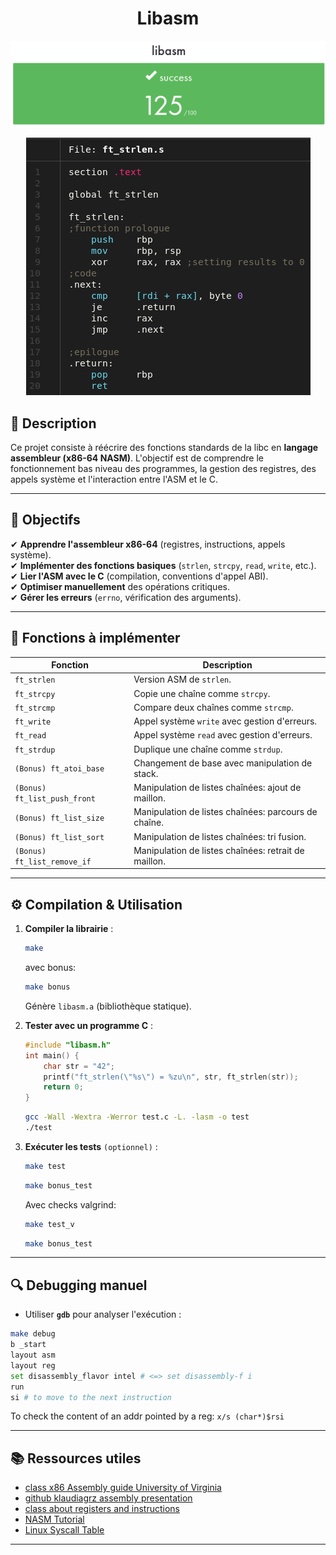 <h1 align=center>Libasm</h1>
<p align="center">
  <img src="readme_img/project_image.png?raw=true" alt="Libasm Project Image"/>
</p>

<p align="center">
  <img src="readme_img/strlen_code_example.png" alt="Ft_transcendence Project Image"/>
</p>

## **📌 Description**  
Ce projet consiste à réécrire des fonctions standards de la libc en **langage assembleur (x86-64 NASM)**. L'objectif est de comprendre le fonctionnement bas niveau des programmes, la gestion des registres, des appels système et l'interaction entre l'ASM et le C.  

---

## **🎯 Objectifs**  
✔ **Apprendre l'assembleur x86-64** (registres, instructions, appels système).  
✔ **Implémenter des fonctions basiques** (`strlen`, `strcpy`, `read`, `write`, etc.).  
✔ **Lier l'ASM avec le C** (compilation, conventions d'appel ABI).  
✔ **Optimiser manuellement** des opérations critiques.  
✔ **Gérer les erreurs** (`errno`, vérification des arguments).  

---

## **📝 Fonctions à implémenter**  
| Fonction      | Description |  
|--------------|------------|  
| `ft_strlen`  | Version ASM de `strlen`. |  
| `ft_strcpy`  | Copie une chaîne comme `strcpy`. |  
| `ft_strcmp`  | Compare deux chaînes comme `strcmp`. |  
| `ft_write`   | Appel système `write` avec gestion d'erreurs. |  
| `ft_read`    | Appel système `read` avec gestion d'erreurs. |  
| `ft_strdup`    | Duplique une chaîne comme `strdup`. |  
| `(Bonus) ft_atoi_base` | Changement de base avec manipulation de stack. |  
| `(Bonus) ft_list_push_front` | Manipulation de listes chaînées: ajout de maillon. |  
| `(Bonus) ft_list_size` | Manipulation de listes chaînées: parcours de chaîne. |  
| `(Bonus) ft_list_sort` | Manipulation de listes chaînées: tri fusion. |  
| `(Bonus) ft_list_remove_if` | Manipulation de listes chaînées: retrait de maillon. |  

---

## **⚙️ Compilation & Utilisation**  
1. **Compiler la librairie** :  
   ```sh
   make
   ```
   avec bonus:
   ```sh
   make bonus
    ```
   Génère `libasm.a` (bibliothèque statique).  

2. **Tester avec un programme C** :  
   ```c
   #include "libasm.h"  
   int main() {  
       char str = "42";
       printf("ft_strlen(\"%s\") = %zu\n", str, ft_strlen(str));  
       return 0;  
   }  
   ```
   ```sh
   gcc -Wall -Wextra -Werror test.c -L. -lasm -o test
   ./test
   ```

3. **Exécuter les tests** `(optionnel)` :  
   ```sh
   make test
   ```
   ```sh
   make bonus_test
   ```
   Avec checks valgrind:
   ```sh
   make test_v
   ```
   ```sh
   make bonus_test
   ```

---

## **🔍 Debugging manuel**  
- Utiliser **`gdb`** pour analyser l'exécution :  

```bash
make debug
b _start
layout asm
layout reg
set disassembly_flavor intel # <=> set disassembly-f i
run
si # to move to the next instruction
```
To check the content of an addr pointed by a reg: `x/s (char*)$rsi`

---

## **📚 Ressources utiles** 
- [class x86 Assembly guide University of Virginia](https://www.cs.virginia.edu/`evans/cs216/guides/x86.html)
- [github klaudiagrz assembly presentation](https://github.com/0xAX/asm?tab=readme-ov-file)
- [class about registers and instructions](https://cs.brown.edu/courses/cs033/docs/guides/x64_cheatsheet.pdf) 
- [NASM Tutorial](https://nasm.us/doc/)  
- [Linux Syscall Table](https://chromium.googlesource.com/chromiumos/docs/+/master/constants/syscalls.md)

---
